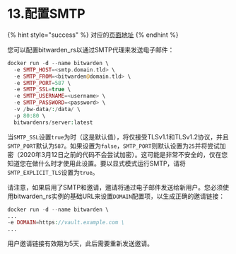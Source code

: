 # 13.配置SMTP

{% hint style="success" %}
对应的[页面地址](https://github.com/dani-garcia/bitwarden_rs/wiki/SMTP-configuration)
{% endhint %}

您可以配置bitwarden\_rs以通过SMTP代理来发送电子邮件：

```php
docker run -d --name bitwarden \
  -e SMTP_HOST=<smtp.domain.tld> \
  -e SMTP_FROM=<bitwarden@domain.tld> \
  -e SMTP_PORT=587 \
  -e SMTP_SSL=true \
  -e SMTP_USERNAME=<username> \
  -e SMTP_PASSWORD=<password> \
  -v /bw-data/:/data/ \
  -p 80:80 \
  bitwardenrs/server:latest
```

当`SMTP_SSL`设置`true`为时（这是默认值），将仅接受TLSv1.1和TLSv1.2协议，并且`SMTP_PORT`默认为`587`。如果设置为`false`，`SMTP_PORT`则默认设置为`25`并将尝试加密（2020年3月12日之前的代码不会尝试加密）。这可能是非常不安全的，仅在您知道您在做什么时才使用此设置。要以显式模式运行SMTP，请将`SMTP_EXPLICIT_TLS`设置为`true`。

请注意，如果启用了SMTP和邀请，邀请将通过电子邮件发送给新用户。您必须使用bitwarden\_rs实例的基础URL来设置`DOMAIN`配置项，以生成正确的邀请链接：

```php
docker run -d --name bitwarden \
...
-e DOMAIN=https://vault.example.com \
...
```

用户邀请链接有效期为5天，此后需要重新发送邀请。

